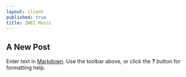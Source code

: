 ```yaml
---
layout: client
published: true
title: 2WEI Music
---
```

## A New Post

Enter text in [Markdown](http://daringfireball.net/projects/markdown/). Use the toolbar above, or click the **?** button for formatting help.
